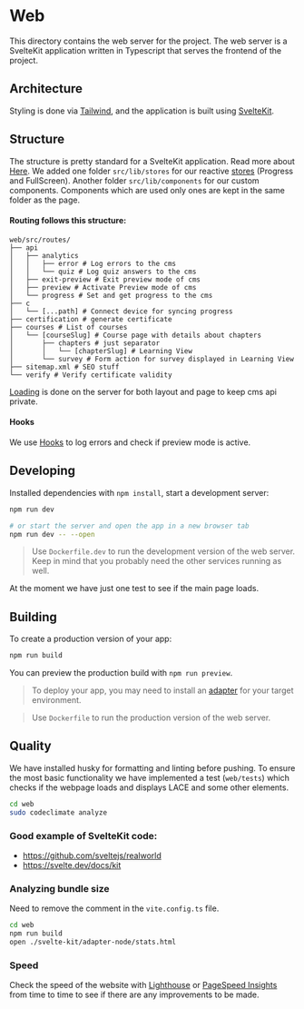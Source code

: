 # Web

This directory contains the web server for the project. The web server is a SvelteKit application written in Typescript that serves the frontend of the project.

## Architecture
Styling is done via [Tailwind](https://tailwindcss.com/), and the application is built using [SvelteKit](https://svelte.dev/).

## Structure
The structure is pretty standard for a SvelteKit application. Read more about [Here](https://svelte.dev/docs/kit/project-structure). 
We added one folder `src/lib/stores` for our reactive [stores](https://svelte.dev/docs/svelte/stores) (Progress and FullScreen). 
Another folder `src/lib/components` for our custom components. Components which are used only ones are kept in the same folder as the page.

#### Routing follows this structure:
```text
web/src/routes/
├── api
│   ├── analytics
│   │   ├── error # Log errors to the cms
│   │   └── quiz # Log quiz answers to the cms
│   ├── exit-preview # Exit preview mode of cms
│   ├── preview # Activate Preview mode of cms
│   └── progress # Set and get progress to the cms
├── c
│   └── [...path] # Connect device for syncing progress
├── certification # generate certificate
├── courses # List of courses
│   └── [courseSlug] # Course page with details about chapters
│       ├── chapters # just separator
│       │   └── [chapterSlug] # Learning View
│       └── survey # Form action for survey displayed in Learning View
├── sitemap.xml # SEO stuff
└── verify # Verify certificate validity
```

[Loading](https://svelte.dev/docs/kit/load) is done on the server for both layout and page to keep cms api private.

#### Hooks
We use [Hooks](https://svelte.dev/docs/kit/hooks) to log errors and check if preview mode is active.

## Developing

Installed dependencies with `npm install`, start a development server:

```bash
npm run dev

# or start the server and open the app in a new browser tab
npm run dev -- --open
```

> Use `Dockerfile.dev` to run the development version of the web server. Keep in mind that you probably need the other services running as well.

At the moment we have just one test to see if the main page loads.

## Building

To create a production version of your app:

```bash
npm run build
```

You can preview the production build with `npm run preview`.

> To deploy your app, you may need to install an [adapter](https://kit.svelte.dev/docs/adapters) for your target environment.

> Use `Dockerfile` to run the production version of the web server.


## Quality

We have installed husky for formatting and linting before pushing. To ensure the most basic functionality we have implemented a test (`web/tests`) which checks if the webpage loads and displays LACE and some other elements.

```bash
cd web
sudo codeclimate analyze
```

### Good example of SvelteKit code:
- https://github.com/sveltejs/realworld
- https://svelte.dev/docs/kit

### Analyzing bundle size
Need to remove the comment in the `vite.config.ts` file.
```bash 
cd web
npm run build
open ./svelte-kit/adapter-node/stats.html
```

### Speed
Check the speed of the website with [Lighthouse](https://developers.google.com/web/tools/lighthouse) or [PageSpeed Insights](https://developers.google.com/speed/pagespeed/insights/) from time to time to see if there are any improvements to be made.